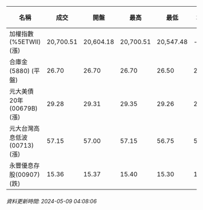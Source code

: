 | 名稱 | 成交 | 開盤 | 最高 | 最低 | 均價 | 成交金額(億) | 昨收 | 漲跌幅 | 漲跌 | 總量 | 昨量 | 振幅 |
| -------- | -------- | -------- | -------- |-------- | -------- | -------- |-------- |-------- |-------- | -------- | -------- |-------- |
|加權指數(%5ETWII) (漲)|20,700.51|20,604.18|20,700.51|20,547.48|-|4,198.53|20,653.53|0.23%|46.98|8,219,160|0|0.74%|
|合庫金(5880) (平盤)|26.70|26.70|26.70|26.50|26.61|2.03|26.70|0.00%|0.00|7,636|9,209|0.75%|
|元大美債20年(00679B) (漲)|29.28|29.31|29.35|29.26|29.30|13.01|29.22|0.21%|0.06|44,404|45,789|0.31%|
|元大台灣高息低波(00713) (漲)|57.15|57.00|57.15|56.75|57.01|2.28|57.00|0.26%|0.15|4,005|5,168|0.70%|
|永豐優息存股(00907) (跌)|15.36|15.37|15.40|15.30|15.36|0.167|15.37|0.07%|0.01|1,088|1,378|0.65%|
###### 資料更新時間: 2024-05-09 04:08:06